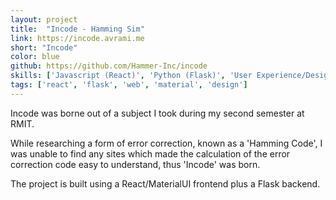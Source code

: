 ```yaml
---
layout: project
title:  "Incode - Hamming Sim"
link: https://incode.avrami.me
short: "Incode"
color: blue
github: https://github.com/Hammer-Inc/incode
skills: ['Javascript (React)', 'Python (Flask)', 'User Experience/Design (Material Design)', 'Education Design']
tags: ['react', 'flask', 'web', 'material', 'design']
---
```

Incode was borne out of a subject I took during my second semester at RMIT.

While researching a form of error correction, known as a 'Hamming Code', I was unable to find any sites which made the calculation of the error
correction code easy to understand, thus 'Incode' was born.

The project is built using a React/MaterialUI frontend plus a Flask backend.